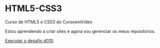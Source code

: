# HTML5-CSS3
 Curso de HTML5 e CSS3 do CursoemVideo

 Estou aprendendo a criar sites e agora vou gerenciar os meus repositórios.


<a href=" https://mayrevane.github.io/HTML5-CSS3/DESAFIOS/d010/android.html">Executar o desafio d010</a>